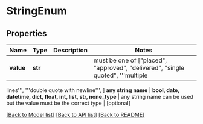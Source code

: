 # StringEnum

## Properties
Name | Type | Description | Notes
------------ | ------------- | ------------- | -------------
**value** | **str** |  |  must be one of ["placed", "approved", "delivered", "single quoted", '''multiple
lines''', '''double quote 
 with newline''', ]
**any string name** | **bool, date, datetime, dict, float, int, list, str, none_type** | any string name can be used but the value must be the correct type | [optional]

[[Back to Model list]](../README.md#documentation-for-models) [[Back to API list]](../README.md#documentation-for-api-endpoints) [[Back to README]](../README.md)


